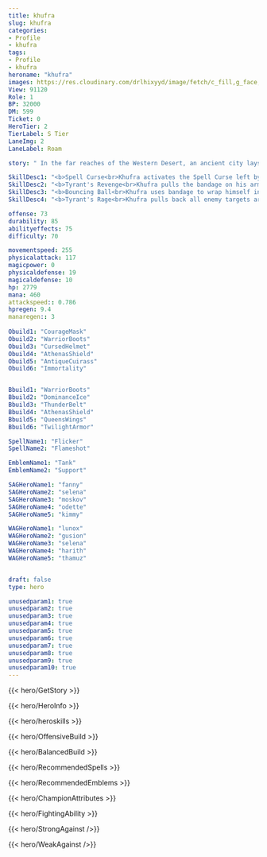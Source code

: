 ```yaml
---
title: khufra
slug: khufra
categories: 
- Profile 
- khufra
tags: 
- Profile
- khufra
heroname: "khufra"
images: https://res.cloudinary.com/drlhixyyd/image/fetch/c_fill,g_face,f_auto/https://cdn2-build.mobagenie.my.id/p/images/banner/full/khufra.jpg
View: 91120 
Role: 1 
BP: 32000
DM: 599 
Ticket: 0 
HeroTier: 2 
TierLabel: S Tier 
LaneImg: 2
LaneLabel: Roam 

story: " In the far reaches of the Western Desert, an ancient city lays hidden among the sands. Despite ages passing by, the desert sands were unable to devour this city, which stands proud and majestic in a sea of emptiness. Scholars of antiquities have long spoke of this fabled city, whose most infamous ruler was none other than Khufra."

SkillDesc1: "<b>Spell Curse<br>Khufra activates the Spell Curse left by Esmeralda every 12s to increase the range of the Next Basic Attack, dealing <font color='#3B69FF'>(Magic Damage)</font> equal to <font color='#D58E1F'>( +120% Total Physical ATK)</font> plus 6% of his Max HP to and slowing them by 30%. Lasts 1.5s. Meanwhile, Khufra restores 8% of his Max HP. Each time Khufra uses his skills to control any enemy heroes, The CD of <font color='#404495'>(Spell Curse)</font> will be reduced by 4s."   
SkillDesc2: "<b>Tyrant's Revenge<br>Khufra pulls the bandage on his arms to launch himself in the specified direction, dealing <font color='#C53535'>(Physical Damage)</font> equal to 50 plus 7<font color='#D58E1F'>( +1% Extra Physical ATK)</font>% of his Max HP to all enemy units on the path. When blinking to the furthest distance or encountering a first enemy hero, Khufra will immediately stop, dealing <font color='#C53535'>(Physical Damage)</font> equal to 50 plus 7<font color='#D58E1F'>( +1% Extra Physical ATK)</font>% of his Max HP to enemies nearby and then knocking them in the air for up to 1.1s."   
SkillDesc3: "<b>Bouncing Ball<br>Khufra uses bandage to wrap himself into a magic bouncing ball, increasing his own Physical &amp; Magic Defense by 30%. Enemies trying to use blink skills to move across Khufra will be knocked airborne. Each time the magic bouncing ball hits the ground, it will deal <font color='#3B69FF'>(Magic Damage)</font> equal to 50 plus 3<font color='#D58E1F'>( +2% Extra Physical ATK)</font>% of his Max HP to enemies nearby and slow them by 80%. Lasts 0.2s."   
SkillDesc4: "<b>Tyrant's Rage<br>Khufra pulls back all enemy targets around him toward his front, dealing 300<font color='#D58E1F'>( +100% Total Physical ATK)</font> <font color='#C53535'>(Physical Damage)</font> and slowing them down for 1.25s. If the enemies are knocked against walls, extra <font color='#C53535'>(Physical Damage)</font> equal to 150% of this skill's damage will be inflicted upon them, and they will be stunned, instead of slowed."  

offense: 73 
durability: 85 
abilityeffects: 75 
difficulty: 70 

movementspeed: 255
physicalattack: 117
magicpower: 0
physicaldefense: 19
magicaldefense: 10
hp: 2779
mana: 460
attackspeed:: 0.786
hpregen: 9.4
manaregen:: 3
 
Obuild1: "CourageMask"  
Obuild2: "WarriorBoots" 
Obuild3: "CursedHelmet" 
Obuild4: "AthenasShield" 
Obuild5: "AntiqueCuirass" 
Obuild6: "Immortality" 


Bbuild1: "WarriorBoots"  
Bbuild2: "DominanceIce" 
Bbuild3: "ThunderBelt" 
Bbuild4: "AthenasShield" 
Bbuild5: "QueensWings" 
Bbuild6: "TwilightArmor" 

SpellName1: "Flicker" 
SpellName2: "Flameshot"   

EmblemName1: "Tank" 
EmblemName2: "Support"    

SAGHeroName1: "fanny"
SAGHeroName2: "selena"
SAGHeroName3: "moskov"
SAGHeroName4: "odette"
SAGHeroName5: "kimmy"

WAGHeroName1: "lunox"
WAGHeroName2: "gusion"
WAGHeroName3: "selena"
WAGHeroName4: "harith"
WAGHeroName5: "thamuz"


draft: false
type: hero

unusedparam1: true
unusedparam2: true
unusedparam3: true
unusedparam4: true
unusedparam5: true
unusedparam6: true
unusedparam7: true
unusedparam8: true
unusedparam9: true
unusedparam10: true
---
```



{{< hero/GetStory >}}

{{< hero/HeroInfo >}}
 
{{< hero/heroskills >}}

{{< hero/OffensiveBuild >}} 

{{< hero/BalancedBuild >}}


{{< hero/RecommendedSpells >}}  

{{< hero/RecommendedEmblems >}}   


{{< hero/ChampionAttributes >}}


{{< hero/FightingAbility >}}

{{< hero/StrongAgainst />}}

{{< hero/WeakAgainst />}}
